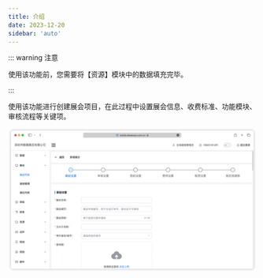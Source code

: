 ```yaml
---
title: 介绍
date: 2023-12-20
sidebar: 'auto'
---
```


::: warning 注意

使用该功能前，您需要将【资源】模块中的数据填充完毕。

:::

使用该功能进行创建展会项目，在此过程中设置展会信息、收费标准、功能模块、审核流程等关键项。

![image-20231220104449187](../../../assets/create/202312201044274.png)



 
